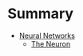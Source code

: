 # Summary

* [Neural Networks](chapters/neural_network_overview.md)
    * [The Neuron](chapters/neurons.md)
